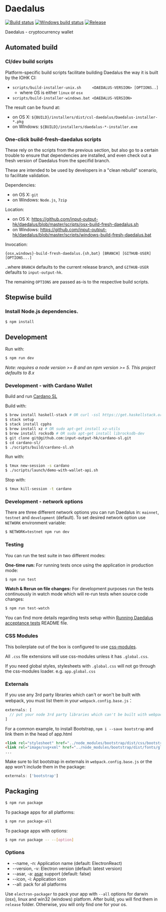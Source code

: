 # Daedalus
[![Build status](https://badge.buildkite.com/e173494257519752d79bb52c7859df6277c6d759b217b68384.svg?branch=master)](https://buildkite.com/input-output-hk/daedalus)
[![Windows build status](https://ci.appveyor.com/api/projects/status/github/input-output-hk/daedalus?branch=master&svg=true)](https://ci.appveyor.com/project/input-output/daedalus)
[![Release](https://img.shields.io/github/release/input-output-hk/daedalus.svg)](https://github.com/input-output-hk/daedalus/releases)

Daedalus - cryptocurrency wallet

## Automated build

### CI/dev build scripts

Platform-specific build scripts facilitate building Daedalus the way it is built
by the IOHK CI:

   - `scripts/build-installer-unix.sh     <DAEDALUS-VERSION> [OPTIONS..]`
      - where OS is either `linux` or `osx`
   - `scripts/build-installer-windows.bat <DAEDALUS-VERSION>`

The result can be found at:
   - on OS X:    `${BUILD}/installers/dist/csl-daedalus/Daedalus-installer-*.pkg`
   - on WIndows: `${BUILD}/installers/daedalus-*-installer.exe`

### One-click build-fresh-daedalus scripts

These rely on the scripts from the previous section, but also go to a certain
trouble to ensure that dependencies are installed, and even check out a fresh
version of Daedalus from the specifid branch.

These are intended to be used by developers in a "clean rebuild" scenario, to
facilitate validation.

Dependencies:
   - on OS X:    `git`
   - on Windows: `Node.js`, `7zip`

Location:
   - on OS X:    https://github.com/input-output-hk/daedalus/blob/master/scripts/osx-build-fresh-daedalus.sh
   - on Windows: https://github.com/input-output-hk/daedalus/blob/master/scripts/windows-build-fresh-daedalus.bat

Invocation:
   ```shell
   {osx,windows}-build-fresh-daedalus.{sh,bat} [BRANCH] [GITHUB-USER] [OPTIONS...]
   ```
   ..where `BRANCH` defaults to the current release branch, and `GITHUB-USER`
   defaults to `input-output-hk`.

   The remaining `OPTIONS` are passed as-is to the respective build scripts.

## Stepwise build

### Install Node.js dependencies.

```bash
$ npm install
```

## Development

Run with:

```bash
$ npm run dev
```

*Note: requires a node version >= 8 and an npm version >= 5. This project defaults to 8.x*

### Development - with Cardano Wallet

Build and run [Cardano SL](https://github.com/input-output-hk/cardano-sl)

Build with:

```bash
$ brew install haskell-stack # OR curl -ssl https://get.haskellstack.org/ | sh
$ stack setup
$ stack install cpphs
$ brew install xz # OR sudo apt-get install xz-utils
$ brew install rocksdb # OR sudo apt-get install librocksdb-dev
$ git clone git@github.com:input-output-hk/cardano-sl.git
$ cd cardano-sl/
$ ./scripts/build/cardano-sl.sh
```

Run with:

```bash
$ tmux new-session -s cardano
$ ./scripts/launch/demo-with-wallet-api.sh
```

Stop with:

```bash
$ tmux kill-session -t cardano
```

### Development - network options

There are three different network options you can run Daedalus in: `mainnet`, `testnet` and `development` (default).
To set desired network option use `NETWORK` environment variable:

```bash
$ NETWORK=testnet npm run dev
```

### Testing

You can run the test suite in two different modes:

**One-time run:**
For running tests once using the application in production mode:

```bash
$ npm run test
```

**Watch & Rerun on file changes:**
For development purposes run the tests continuously in watch mode which will re-run tests when source code changes:

```bash
$ npm run test-watch
```

You can find more details regarding tests setup within [Running Daedalus acceptance tests](https://github.com/input-output-hk/daedalus/blob/master/features/README.md) README file.

### CSS Modules

This boilerplate out of the box is configured to use [css-modules](https://github.com/css-modules/css-modules).

All `.css` file extensions will use css-modules unless it has `.global.css`.

If you need global styles, stylesheets with `.global.css` will not go through the
css-modules loader. e.g. `app.global.css`

### Externals

If you use any 3rd party libraries which can't or won't be built with webpack, you must list them in your `webpack.config.base.js`：

```javascript
externals: [
  // put your node 3rd party libraries which can't be built with webpack here (mysql, mongodb, and so on..)
]
```

For a common example, to install Bootstrap, `npm i --save bootstrap` and link them in the head of app.html

```html
<link rel="stylesheet" href="../node_modules/bootstrap/dist/css/bootstrap.css" />
<link rel="image/svg+xml" href="../node_modules/bootstrap/dist/fonts/glyphicons-halflings-regular.eot" />
...
```

Make sure to list bootstrap in externals in `webpack.config.base.js` or the app won't include them in the package:
```js
externals: ['bootstrap']
```

## Packaging

```bash
$ npm run package
```

To package apps for all platforms:

```bash
$ npm run package-all
```

To package apps with options:

```bash
$ npm run package -- --[option]
```

### Options

- --name, -n: Application name (default: ElectronReact)
- --version, -v: Electron version (default: latest version)
- --asar, -a: [asar](https://github.com/atom/asar) support (default: false)
- --icon, -i: Application icon
- --all: pack for all platforms

Use `electron-packager` to pack your app with `--all` options for darwin (osx), linux and win32 (windows) platform. After build, you will find them in `release` folder. Otherwise, you will only find one for your os.
